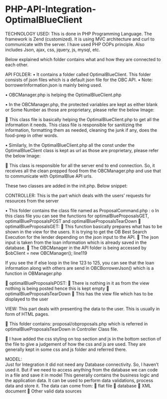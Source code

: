 # PHP-API-Integration-OptimalBlueClient
TECHNOLOGY USED: 
This is done in PHP Programming Language. The framework is Zend (customized). It is using MVC architecture and curl to communicate with the server. I have used PHP OOPs principle. Also includes Json, ajax, css, jquery, js, mysql, etc. 

Below explained which folder contains what and how they are connected to each other.

API FOLDER:
•	It contains a folder called OptimalBlueClient. This folder consists of json files which is a default json file for the OBC API.
•	Note:  borrowerInformation.json is mainly being used.

•	OBCManager.php is helping the OptimalBlueClient.php

•	In the OBCManager.php, the protected variables are kept as either blank or Some Number as those are proprietary, please refer the below Image:
 
	
	This class file is basically helping the OptimalBlueClient.php to get all the information it needs. This class file is responsible for sanitizing the information, formatting them as needed, cleaning the junk if any, does the food-prep in other words.

•	Similarly,
In the OptimalBlueClient.php all the const under the OptimalBlueClient class is kept as url as those are proprietary, please refer the below Image:
 

	This class is responsible for all the server end to end connection. So, it receives all the clean prepped food from the OBCManager.php and use that to communicate with OptimalBlue API urls.

These two classes are added in the init.php. Below snippet:

 


CONTROLLER: This is the part which deals with the users’ requests for resources from the server

•	This folder contains the class file named as ProposalCommand.php :
o	In this class file you can see the functions for optimalBlueProposalsGET, optimalBlueProposalsPOST and optimalBlueProposalsTearDown
	optimalBlueProposalsGET: 
	This function basically prepares what has to be shown in the view for the users. It is trying to get the OB Best Search Execution for the lender depending on the json input to the API. 
	The json input is taken from the loan information which is already saved in the database.
	The OBCManager in the API folder is being accessed by 
$obClient = new OBCManager(); line119

 If you see the if else loop in the line 123 to 125, you can see that the loan information along with others are send in OBCBorrowerJson() which is a function in OBManager.php

	optimalBlueProposalsPOST:
	There is nothing in it as from the view nothing is being posted hence this is kept empty
	optimalBlueProposalsTearDown
	This has the view file which has to be displayed to the user

VIEW:  This part deals with presenting the data to the user. This is usually in form of HTML pages.

	This folder contains: proposal/obproposals.php which is referred in optimalBlueProposalsTearDown in Controller Class file.

	I have added the css styling on top section and js in the bottom section of the file to give a judgement of how the css and js are used. They are generally kept in some css and js folder and referred there.


MODEL:  
Just for Integration it did not need any Database connectivity. So, I haven’t used it. But if we need to access anything from the database we can code in a file and save it in model 
This generally contains the business logic and the application data. It can be used to perform data validations, process data and store it. The data can come from:
	flat file
	database
	XML document
	Other valid data sources

